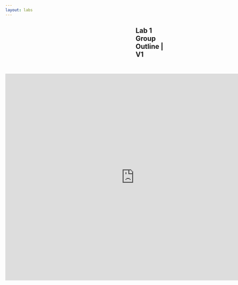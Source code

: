 ```yaml
---
layout: labs
---
```


<h2 style="padding-left: 410px;"> Lab 1 Group Outline | V1 </h2>

<p>&nbsp;</p>
<div style="text-align: center"><iframe src="https://docs.google.com/document/d/e/2PACX-1vSHYY7Epa-cbxZa8htIqMGAHWpyD4xwov8sX59kDnhmywoI5m7rJ79aDftqQ8OvmQ/pub?embedded=true" frameborder="0" width="810" height="650" allowfullscreen="true" mozallowfullscreen="true" webkitallowfullscreen="true"></iframe></div>